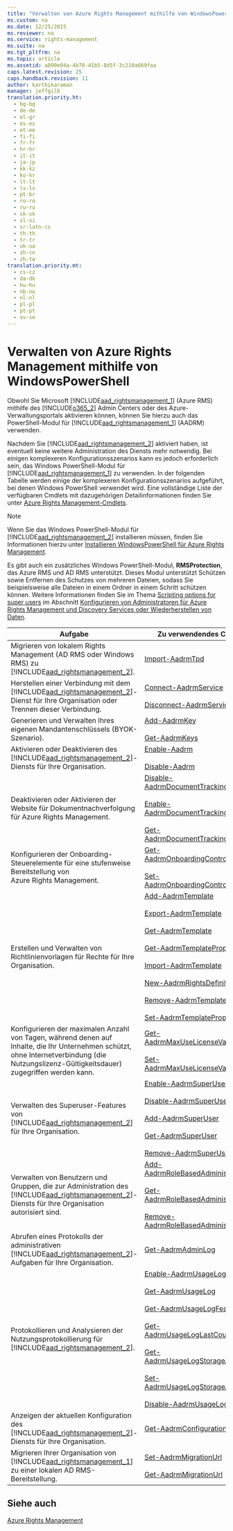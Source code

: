 ```yaml
---
title: "Verwalten von Azure Rights Management mithilfe von WindowsPowerShell"
ms.custom: na
ms.date: 12/25/2015
ms.reviewer: na
ms.service: rights-management
ms.suite: na
ms.tgt_pltfrm: na
ms.topic: article
ms.assetid: a890e04a-4b70-41b5-8d5f-3c210a669faa
caps.latest.revision: 25
caps.handback.revision: 11
author: karthikaraman
manager: jeffgilb
translation.priority.ht: 
  - bg-bg
  - de-de
  - el-gr
  - es-es
  - et-ee
  - fi-fi
  - fr-fr
  - hr-hr
  - it-it
  - ja-jp
  - kk-kz
  - ko-kr
  - lt-lt
  - lv-lv
  - pt-br
  - ro-ro
  - ru-ru
  - sk-sk
  - sl-si
  - sr-latn-cs
  - th-th
  - tr-tr
  - uk-ua
  - zh-cn
  - zh-tw
translation.priority.mt: 
  - cs-cz
  - da-dk
  - hu-hu
  - nb-no
  - nl-nl
  - pl-pl
  - pt-pt
  - sv-se
---
```

# Verwalten von Azure Rights Management mithilfe von WindowsPowerShell
Obwohl Sie Microsoft [!INCLUDE[aad_rightsmanagement_1](../../ems/AADRightsMgmt/includes/aad_rightsmanagement_1_md.md)] (Azure RMS) mithilfe des [!INCLUDE[o365_2](../../ems/AADRightsMgmt/includes/o365_2_md.md)] Admin Centers oder des Azure-Verwaltungsportals aktivieren können, können Sie hierzu auch das PowerShell-Modul für [!INCLUDE[aad_rightsmanagement_1](../../ems/AADRightsMgmt/includes/aad_rightsmanagement_1_md.md)] (AADRM) verwenden.

Nachdem Sie [!INCLUDE[aad_rightsmanagement_2](../../ems/AADRightsMgmt/includes/aad_rightsmanagement_2_md.md)] aktiviert haben, ist eventuell keine weitere Administration des Diensts mehr notwendig. Bei einigen komplexeren Konfigurationsszenarios kann es jedoch erforderlich sein, das Windows PowerShell-Modul für [!INCLUDE[aad_rightsmanagement_1](../../ems/AADRightsMgmt/includes/aad_rightsmanagement_1_md.md)] zu verwenden. In der folgenden Tabelle werden einige der komplexeren Konfigurationsszenarios aufgeführt, bei denen Windows PowerShell verwendet wird. Eine vollständige Liste der verfügbaren Cmdlets mit dazugehörigen Detailinformationen finden Sie unter [Azure Rights Management-Cmdlets](http://msdn.microsoft.com/library/azure/dn629398.aspx).

> [!NOTE]
> Wenn Sie das Windows PowerShell-Modul für [!INCLUDE[aad_rightsmanagement_2](../../ems/AADRightsMgmt/includes/aad_rightsmanagement_2_md.md)] installieren müssen, finden Sie Informationen hierzu unter [Installieren WindowsPowerShell für Azure Rights Management](../../ems/AADRightsMgmt/Installing-Windows-PowerShell-for-Azure-Rights-Management.md).

Es gibt auch ein zusätzliches Windows PowerShell-Modul, **RMSProtection**, das Azure RMS und AD RMS unterstützt. Dieses Modul unterstützt Schützen sowie Entfernen des Schutzes von mehreren Dateien, sodass Sie beispielsweise alle Dateien in einem Ordner in einem Schritt schützen können. Weitere Informationen finden Sie im Thema [Scripting options for super users](../../ems/AADRightsMgmt/Configuring-Super-Users-for-Azure-Rights-Management-and-Discovery-Services-or-Data-Recovery.md#BKMK_RMSProtectionModule) im Abschnitt [Konfigurieren von Administratoren für Azure Rights Management und Discovery Services oder Wiederherstellen von Daten](../../ems/AADRightsMgmt/Configuring-Super-Users-for-Azure-Rights-Management-and-Discovery-Services-or-Data-Recovery.md).

|Aufgabe|Zu verwendendes Cmdlet|
|-----------|--------------------------|
|Migrieren von lokalem Rights Management (AD RMS oder Windows RMS) zu [!INCLUDE[aad_rightsmanagement_2](../../ems/AADRightsMgmt/includes/aad_rightsmanagement_2_md.md)].|[Import-AadrmTpd](http://msdn.microsoft.com/library/azure/dn857523.aspx)|
|Herstellen einer Verbindung mit dem [!INCLUDE[aad_rightsmanagement_2](../../ems/AADRightsMgmt/includes/aad_rightsmanagement_2_md.md)]-Dienst für Ihre Organisation oder Trennen dieser Verbindung.|[Connect-AadrmService](http://msdn.microsoft.com/library/azure/dn629415.aspx)<br /><br />[Disconnect-AadrmService](http://msdn.microsoft.com/library/azure/dn629416.aspx)|
|Generieren und Verwalten Ihres eigenen Mandantenschlüssels (BYOK-Szenario).|[Add-AadrmKey](http://msdn.microsoft.com/library/azure/dn629418.aspx)<br /><br />[Get-AadrmKeys](http://msdn.microsoft.com/library/azure/dn629420.aspx)|
|Aktivieren oder Deaktivieren des [!INCLUDE[aad_rightsmanagement_2](../../ems/AADRightsMgmt/includes/aad_rightsmanagement_2_md.md)]-Diensts für Ihre Organisation.|[Enable-Aadrm](http://msdn.microsoft.com/library/azure/dn629412.aspx)<br /><br />[Disable-Aadrm](http://msdn.microsoft.com/library/azure/dn629422.aspx)|
|Deaktivieren oder Aktivieren der Website für Dokumentnachverfolgung für Azure Rights Management.|[Disable-AadrmDocumentTrackingFeature](https://msdn.microsoft.com/library/azure/mt548471.aspx)<br /><br />[Enable-AadrmDocumentTrackingFeature](https://msdn.microsoft.com/library/azure/mt548469.aspx)<br /><br />[Get-AadrmDocumentTrackingFeature](https://msdn.microsoft.com/library/azure/mt548470.aspx)|
|Konfigurieren der Onboarding-Steuerelemente für eine stufenweise Bereitstellung von Azure Rights Management.|[Get-AadrmOnboardingControlPolicy](http://msdn.microsoft.com/library/azure/dn857522.aspx)<br /><br />[Set-AadrmOnboardingControlPolicy](http://msdn.microsoft.com/library/azure/dn857521.aspx)|
|Erstellen und Verwalten von Richtlinienvorlagen für Rechte für Ihre Organisation.|[Add-AadrmTemplate](http://msdn.microsoft.com/library/azure/dn727075.aspx)<br /><br />[Export-AadrmTemplate](http://msdn.microsoft.com/library/azure/dn727078.aspx)<br /><br />[Get-AadrmTemplate](http://msdn.microsoft.com/library/azure/dn727079.aspx)<br /><br />[Get-AadrmTemplateProperty](http://msdn.microsoft.com/library/azure/dn727081.aspx)<br /><br />[Import-AadrmTemplate](http://msdn.microsoft.com/library/azure/dn727077.aspx)<br /><br />[New-AadrmRightsDefinition](http://msdn.microsoft.com/library/azure/dn727080.aspx)<br /><br />[Remove-AadrmTemplate](http://msdn.microsoft.com/library/azure/dn727082.aspx)<br /><br />[Set-AadrmTemplateProperty](http://msdn.microsoft.com/library/azure/dn727076.aspx)|
|Konfigurieren der maximalen Anzahl von Tagen, während denen auf Inhalte, die Ihr Unternehmen schützt, ohne Internetverbindung (die Nutzungslizenz-Gültigkeitsdauer) zugegriffen werden kann.|[Get-AadrmMaxUseLicenseValidityTime](https://msdn.microsoft.com/library/azure/dn932062.aspx)<br /><br />[Set-AadrmMaxUseLicenseValidityTime](https://msdn.microsoft.com/library/azure/dn932063.aspx)|
|Verwalten des Superuser-Features von [!INCLUDE[aad_rightsmanagement_2](../../ems/AADRightsMgmt/includes/aad_rightsmanagement_2_md.md)] für Ihre Organisation.|[Enable-AadrmSuperUserFeature](http://msdn.microsoft.com/library/azure/dn629400.aspx)<br /><br />[Disable-AadrmSuperUserFeature](http://msdn.microsoft.com/library/azure/dn629428.aspx)<br /><br />[Add-AadrmSuperUser](http://msdn.microsoft.com/library/azure/dn629411.aspx)<br /><br />[Get-AadrmSuperUser](http://msdn.microsoft.com/library/azure/dn629408.aspx)<br /><br />[Remove-AadrmSuperUser](http://msdn.microsoft.com/library/azure/dn629405.aspx)|
|Verwalten von Benutzern und Gruppen, die zur Administration des [!INCLUDE[aad_rightsmanagement_2](../../ems/AADRightsMgmt/includes/aad_rightsmanagement_2_md.md)]-Diensts für Ihre Organisation autorisiert sind.|[Add-AadrmRoleBasedAdministrator](http://msdn.microsoft.com/library/azure/dn629417.aspx)<br /><br />[Get-AadrmRoleBasedAdministrator](http://msdn.microsoft.com/library/azure/dn629407.aspx)<br /><br />[Remove-AadrmRoleBasedAdministrator](http://msdn.microsoft.com/library/azure/dn629424.aspx)|
|Abrufen eines Protokolls der administrativen [!INCLUDE[aad_rightsmanagement_2](../../ems/AADRightsMgmt/includes/aad_rightsmanagement_2_md.md)]-Aufgaben für Ihre Organisation.|[Get-AadrmAdminLog](http://msdn.microsoft.com/library/azure/dn629430.aspx)|
|Protokollieren und Analysieren der Nutzungsprotokollierung für [!INCLUDE[aad_rightsmanagement_2](../../ems/AADRightsMgmt/includes/aad_rightsmanagement_2_md.md)].|[Enable-AadrmUsageLogFeature](http://msdn.microsoft.com/library/azure/dn629421.aspx)<br /><br />[Get-AadrmUsageLog](http://msdn.microsoft.com/library/azure/dn629401.aspx)<br /><br />[Get-AadrmUsageLogFeature](http://msdn.microsoft.com/library/azure/dn629425.aspx)<br /><br />[Get-AadrmUsageLogLastCounterValue](http://msdn.microsoft.com/library/azure/dn629423.aspx)<br /><br />[Get-AadrmUsageLogStorageAccount](http://msdn.microsoft.com/library/azure/dn629419.aspx)<br /><br />[Set-AadrmUsageLogStorageAccount](http://msdn.microsoft.com/library/azure/dn629426.aspx)<br /><br />[Disable-AadrmUsageLogFeature](http://msdn.microsoft.com/library/azure/dn629404.aspx)|
|Anzeigen der aktuellen Konfiguration des [!INCLUDE[aad_rightsmanagement_2](../../ems/AADRightsMgmt/includes/aad_rightsmanagement_2_md.md)]-Diensts für Ihre Organisation.|[Get-AadrmConfiguration](http://msdn.microsoft.com/library/azure/dn629410.aspx)|
|Migrieren Ihrer Organisation von [!INCLUDE[aad_rightsmanagement_1](../../ems/AADRightsMgmt/includes/aad_rightsmanagement_1_md.md)] zu einer lokalen AD RMS-Bereitstellung.|[Set-AadrmMigrationUrl](http://msdn.microsoft.com/library/azure/dn629429.aspx)<br /><br />[Get-AadrmMigrationUrl](http://msdn.microsoft.com/library/azure/dn629403.aspx)|

## Siehe auch
[Azure Rights Management](../../ems/AADRightsMgmt/Azure-Rights-Management.md)

